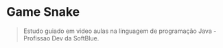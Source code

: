 # Game Snake

> Estudo guiado em  video aulas na linguagem de programação Java - Profissao Dev da SoftBlue.



